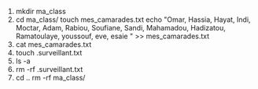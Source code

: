 1. mkdir ma_class
2. cd ma_class/
touch mes_camarades.txt
echo "Omar, Hassia, Hayat, Indi, Moctar, Adam, Rabiou, Soufiane, Sandi, Mahamadou, Hadizatou, Ramatoulaye, youssouf, eve, esaie " >> mes_camarades.txt 
3. cat mes_camarades.txt
4. touch .surveillant.txt
5. ls -a
6. rm -rf .surveillant.txt
7.  cd ..
rm -rf ma_class/